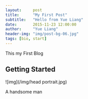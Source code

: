 ```yaml
---
layout:     post
title:      "My First Post"
subtitle:   "Hello from Yue Liang"
date:       2015-11-23 12:00:00
author:     "Yue Liang"
header-img: "img/post-bg-06.jpg"
tags: [bio, start]
---
```


This my First Blog

<h2 class="section-heading">Getting Started</h2>

![img](/img/head portrait.jpg)

<span class="caption text-muted">A handsome man</span>